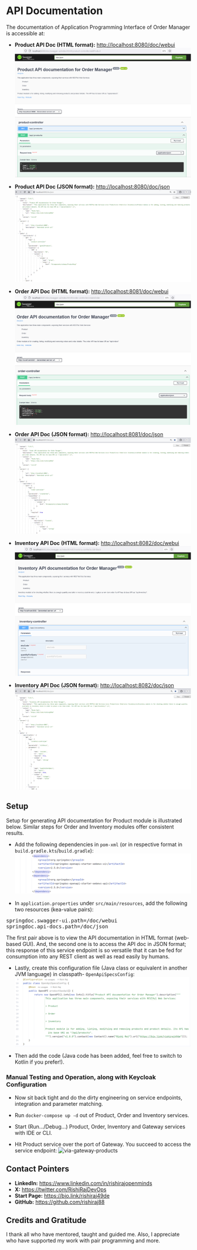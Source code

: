 # API Documentation
The documentation of Application Programming Interface of Order Manager is accessible at:
- **Product API Doc (HTML format):** <http://localhost:8080/doc/webui>
![Product API Doc (HTML format)](./assets/doc/product-api-doc-html.png)

- **Product API Doc (JSON format):** <http://localhost:8080/doc/json>
![Product API Doc (JSON format)](./assets/doc/product-api-doc-json.png)

- **Order API Doc (HTML format):** <http://localhost:8081/doc/webui>
![Order API Doc (HTML format)](./assets/doc/order-api-doc-html.png)

- **Order API Doc (JSON format):** <http://localhost:8081/doc/json>
![Order API Doc (JSON format)](./assets/doc/order-api-doc-json.png)

- **Inventory API Doc (HTML format):** <http://localhost:8082/doc/webui>
![Inventory API Doc (HTML format)](./assets/doc/inventory-api-doc-html.png)

- **Inventory API Doc (JSON format):** <http://localhost:8082/doc/json>
![Inventory API Doc (JSON format)](./assets/doc/inventory-api-doc-json.png)


## Setup
Setup for generating API documentation for Product module is illustrated below. Similar steps for Order and Inventory modules offer consistent results.

- Add the following dependencies in `pom-xml` (or in respective format in `build.gradle.kts`/`build.gradle`):
![Dependencies for API Doc](./assets/doc/dependencies.png)

- In `application.properties` under `src/main/resources`, add the following two resources (kea-value pairs):
<pre>
springdoc.swagger-ui.path=/doc/webui
springdoc.api-docs.path=/doc/json
</pre>
The first pair above is to view the API documentation in HTML format (web-based GUI). And, the second one is to access the API doc in JSON format; this response of this service endpoint is so versatile that it can be fed for consumption into any REST client as well as read easily by humans.

- Lastly, create this configuration file (Java class or equivalent in another JVM language) in classpath- `OpenApiSpecsConfig`:
![Configuration class for Doc](./assets/doc/config-class.png)

- Then add the code (Java code has been added, feel free to switch to Kotlin if you prefer!).

### Manual Testing and Operation, along with Keycloak Configuration
- Now sit back tight and do the dirty engineering on service endpoints, integration and parameter matching.

- Run `docker-compose up -d` out of Product, Order and Inventory services.
- Start (Run.../Debug...) Product, Order, Inventory and Gateway services with IDE or CLI.
- Hit Product service over the port of Gateway. You succeed to access the service endpoint:
![via-gateway-products](../assets/gateway/02-via-gateway-products.png)


## Contact Pointers
- **LinkedIn:** <https://www.linkedin.com/in/rishirajopenminds>
- **X:** <https://twitter.com/RishiRajDevOps>
- **Start Page:** <https://bio.link/rishiraj49de>
- **GitHub:** <https://github.com/rishiraj88>

## Credits and Gratitude
I thank all who have mentored, taught and guided me. Also, I appreciate who have supported my work with pair programming and more.
